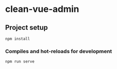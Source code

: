 # clean-vue-admin

## Project setup
```
npm install
```

### Compiles and hot-reloads for development
```
npm run serve
```
